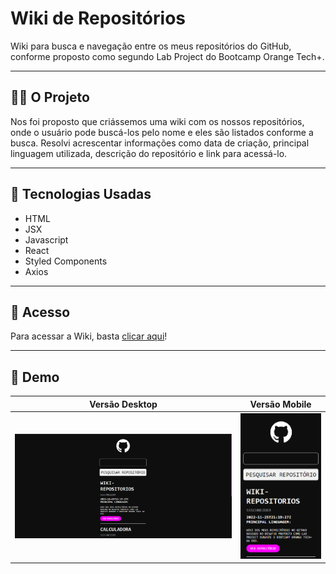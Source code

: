 # Wiki de Repositórios

Wiki para busca e navegação entre os meus repositórios do GitHub, conforme proposto como segundo Lab Project do Bootcamp Orange Tech+.

----

## 👩‍💻 O Projeto

Nos foi proposto que criássemos uma wiki com os nossos repositórios, onde o usuário pode buscá-los pelo nome e eles são listados conforme a busca. Resolvi acrescentar informações como data de criação, principal linguagem utilizada, descrição do repositório e link para acessá-lo.

----

## 🔧 Tecnologias Usadas
- HTML
- JSX
- Javascript
- React
- Styled Components
- Axios

----

## 🔗 Acesso 

Para acessar a Wiki, basta <a href="#">clicar aqui</a>!

----

##  📱 Demo

| Versão Desktop | Versão Mobile |
| ---------------| --------------|
|![Wiki versão desktop](public/images/Screenshot_9.png)|![Wiki versão mobile](public/images/Screenshot_10.png)|
